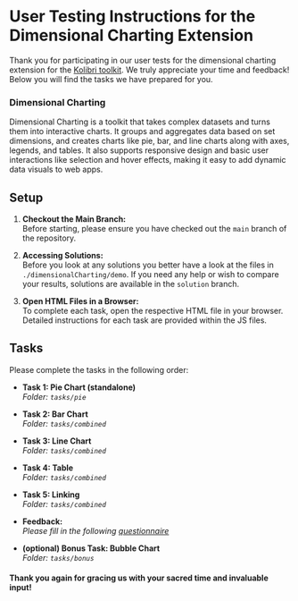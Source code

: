 # User Testing Instructions for the Dimensional Charting Extension

Thank you for participating in our user tests for the dimensional charting extension for the [Kolibri toolkit](https://github.com/WebEngineering-FHNW/Kolibri). We truly appreciate your time and feedback! Below you will find the tasks we have prepared for you.

### Dimensional Charting
Dimensional Charting is a toolkit that takes complex datasets and turns them into 
interactive charts. It groups and aggregates data based on set dimensions, and 
creates charts like pie, bar, and line charts along with axes, legends, and tables. 
It also supports responsive design and basic user interactions like selection and hover 
effects, making it easy to add dynamic data visuals to web apps.

## Setup

1. **Checkout the Main Branch:**  
   Before starting, please ensure you have checked out the `main` branch of the repository.

2. **Accessing Solutions:**  
   Before you look at any solutions you better have a look at the files in `./dimensionalCharting/demo`. If you need any help or wish to compare your results, solutions are available in the `solution` branch.

3. **Open HTML Files in a Browser:**  
   To complete each task, open the respective HTML file in your browser. Detailed instructions for each task are provided within the JS files.

## Tasks

Please complete the tasks in the following order:

- **Task 1: Pie Chart (standalone)**  
  *Folder: `tasks/pie`*

- **Task 2: Bar Chart**  
  *Folder: `tasks/combined`*

- **Task 3: Line Chart**  
  *Folder: `tasks/combined`*

- **Task 4: Table**  
  *Folder: `tasks/combined`*

- **Task 5: Linking**  
  *Folder: `tasks/combined`*

- **Feedback:**  
  *Please fill in the following [questionnaire](https://forms.gle/LTcdLRv1d1NH5ZvG6)*

- **(optional) Bonus Task: Bubble Chart**  
  *Folder: `tasks/bonus`*

#### Thank you again for gracing us with your sacred time and invaluable input!
